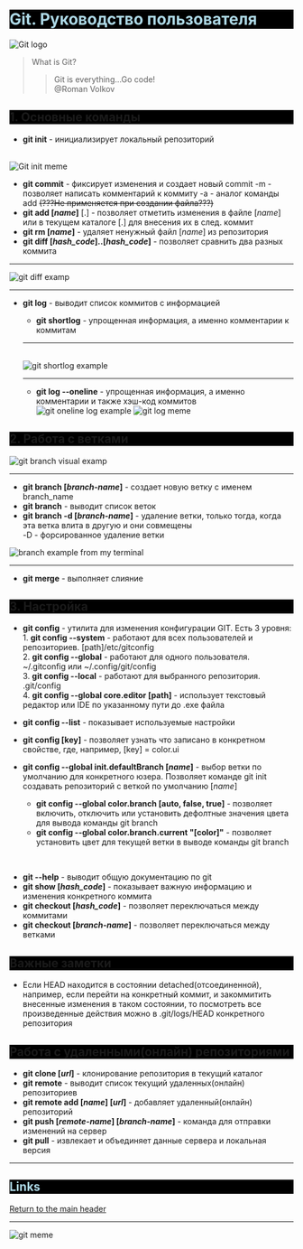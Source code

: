 
<h1 id="top-head" style="color:lightblue; background: black"> Git. Руководство пользователя</h1>

![Git logo](./logo_git.png)    
>What is Git?  
>>Git is everything...Go code!
<br>@Roman Volkov

## <h2 style="background:black">1. Основные команды 
* **git init** - инициализирует локальный репозиторий

<br>![Git init meme](./git-init-i.jpg)

* **git commit** - фиксирует изменения и создает новый commit
    -m - позволяет написать комментарий к коммиту
    -a - аналог команды add ~~(???Не применяется при создании файла???)~~
* **git add [*name*]** [.] - позволяет отметить изменения в файле [*name*] или в текущем каталоге [.] для внесения их в след. коммит
* **git rm [*name*]** - удаляет ненужный файл [*name*] из репозитория
* **git diff [*hash_code*]..[*hash_code*]** - позволяет сравнить два разных коммита

----

![git diff examp](./diff_examp.PNG)

----

* **git log** - выводит список коммитов с информацией
    * **git shortlog** - упрощенная информация, а именно комментарии к коммитам
    ----

    <br>![git shortlog example](./shortlog.PNG)

    ----
    
    * **git log --oneline** - упрощенная информация, а именно комментарии и также хэш-код коммитов
    ![git oneline log example](./oneline_log.png)
![git log meme](./gitlog_meme.jpg)
## <h2 style="background:black">2. Работа с ветками
![git branch visual examp](visual_examp_ofBranches.jpg)

----

* **git branch [*branch-name*]** - создает новую ветку с именем branch_name
* **git branch** - выводит список веток
* **git branch -d [*branch-name*]** - удаление ветки, только тогда, когда эта ветка влита в другую и они совмещены
    <br> -D - форсированное удаление ветки 

![branch example from my terminal](./branch_examp.png)

----

* **git merge** - выполняет слияние

## <h2 style="background:black">3. Настройка 
* **git config** - утилита для изменения конфигурации GIT. Есть 3 уровня:
    <br> 1. **git config --system**  -  работают для всех пользователей и репозиториев. [path]/etc/gitconfig
    <br> 2. **git config --global**  -  работают для одного пользователя. ~/.gitconfig или ~/.config/git/config
    <br> 3. **git config --local**   -  работают для выбранного репозитория. .git/config
    <br> 4. **git config --global core.editor [path]** - использует текстовый редактор или IDE по указанному пути до .exe файла

* **git config --list** - показывает используемые настройки
* **git config [key]** - позволяет узнать что записано в конкретном свойстве, где, например, [key] = color.ui
* **git config --global init.defaultBranch [*name*]** - выбор ветки по умолчанию для конкретного юзера. Позволяет команде git init создавать репозиторий с веткой по умолчанию [*name*]
    * **git config --global color.branch [auto, false, true]** - позволяет включить, отключить или установить дефолтные значения цвета для вывода команды git branch
    * **git config --global color.branch.current "[color]"** - позволяет установить цвет для текущей ветки в выводе команды git branch
<br>

* **git --help** - выводит общую документацию по git
* **git show [*hash_code*]** - показывает важную информацию и изменения конкретного коммита
* **git checkout [*hash_code*]** - позволяет переключаться между коммитами
* **git checkout [*branch-name*]** - позволяет переключаться между ветками

## <h2 style="background:black">Важные заметки</h2>
* Если HEAD находится в состоянии detached(отсоединенной), например, если перейти на конкретный коммит, и закоммитить внесенные изменения в таком состоянии, то посмотреть все произведенные действия можно в .git/logs/HEAD конкретного репозитория

##  <h2 style="background:black">Работа с удаленными(онлайн) репозиториями </h2>
* **git clone [*url*]** - клонирование репозитория в текущий каталог
* **git remote** - выводит список текущий удаленных(онлайн) репозиториев
* **git remote add [*name*] [*url*]** - добавляет удаленный(онлайн) репозиторий
* **git push [*remote-name*] [*branch-name*]** - команда для отправки изменений на сервер
* **git pull** - извлекает и объединяет данные сервера и локальная версия

----

<h2 style="color: lightblue; background: black">Links</h2>

[Return to the main header](#top-head)

----

![git meme](./git_ctrl_meme.jpg)